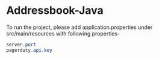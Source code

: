 # Addressbook-Java

To run the project, please add application.properties under src/main/resources with following properties- 
```java
server.port   
pagerduty.api.key   
```
